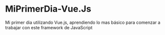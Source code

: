 # MiPrimerDia-Vue.Js
Mi primer dia utilizando Vue.js, aprendiendo lo mas básico para comenzar a trabajar con este framework de JavaScript
